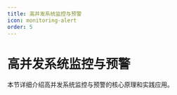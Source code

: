 ```yaml
---
title: 高并发系统监控与预警
icon: monitoring-alert
order: 5
---
```


# 高并发系统监控与预警

本节详细介绍高并发系统监控与预警的核心原理和实践应用。
